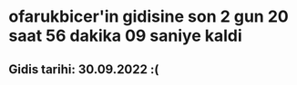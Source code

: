 # ofarukbicer'in gidisine son 2 gun 20 saat 56 dakika 09 saniye kaldi

## Gidis tarihi: 30.09.2022 :(